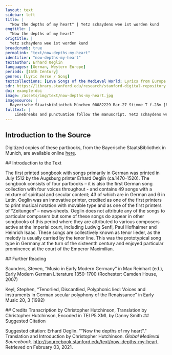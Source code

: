 ```yaml
---
layout: text
sidebar: left
title: |
  "Now the depths of my heart" | Yetz schaydens wee ist worden kund
engtitle: |
  "Now the depths of my heart"
origtitle: |
  Yetz schaydens wee ist worden kund
breadcrumb: true
permalink: "text/now-depths-my-heart"
identifier: "now-depths-my-heart"
textauthor: Erhard Oeglin
languages: [German, Western Europe]
periods: [16th Century]
genres: [Lyric Verse / Song]
textcollections: [Love Songs of the Medieval World: Lyrics from Europe and Asia]
sdr: https://library.stanford.edu/research/stanford-digital-repository 
doi: example-doi 
image: /assets/img/text/now-depths-my-heart.jpg
imagesource: |
  Bayerische Staatsbibliothek München 00082229 Rar.27 Stimme T f.28v [Public Domain]
fulltext: |
    Linebreaks and punctuation follow the manuscript. Yetz schaydens wee ist worden kund / meins hertzen grund / Now the depths of my heart have discovered separation’s sorrow, des ich vor nye / dan erst durch dye / bin worden inn / hertz mut und synn / my heart, spirit and senses, which I have only experienced because of her, ward mir zerstrayt / gantz weit und prayt / were scattered far and wide: ich dacht ich stürb vor hertyenlayd. I thought I’d die of a broken heart. Nun hat sich glück herwider kert / Now fortune has returned und mich ernert / vor schaydens pein / and saved me from separation’s pain, dardurch al mein / plut was betrübt / through which all my blood was dulled. glück hat geübt / in disem spil / Fortune has played its part in this game, darin ich vil / frewd lust und gnad erwerben wil. in which I will gain much joy, pleasure and favor. Sölch frewd ytz niemer widerfart / ist mir gar hart / Now it’s very hard for me that such joy is gone forever. verkert in laid ich wider schayd / Turned to pain, I leave again; macht newes wee / noch mer dan ee / this brings new sorrow, even greater than before: mein hertz erkant / recht lieb befandt / my heart had come to know and had felt joy: erst thut mir schayden angstlich andt. only now separation brings me to despair. 
---
```

## Introduction to the Source 
<p>Digitized copies of these partbooks, from the Bayerische StaatsBibliothek in Munich, are available online <a href="https://stimmbuecher.digitale-sammlungen.de//view?id=bsb00082229">here</a>.</p>
## Introduction to the Text 
<p>The first printed songbook with songs primarily in German was printed in July 1512 by the Augsburg printer Erhard Oeglin (ca.1470-1520). The songbook consists of four partbooks – it is also the first German song collection with four voices throughout - and contains 49 songs with a mixture of spiritual and secular content; 43 of which are in German and 6 in Latin. Oeglin was an innovative printer, credited as one of the first printers to print musical notation with movable type and as one of the first printers of “Zeitungen” – news-sheets. Oeglin does not attribute any of the songs to particular composers but some of these songs do appear in other songbooks of this period where they are attributed to various composers active at the Imperial court, including Ludwig Senfl, Paul Hofhaimer and Heinrich Isaac. These songs are collectively known as tenor lieder, as the melody is usually carried by the tenor line. This was the prototypical song type in Germany at the turn of the sixteenth century and enjoyed particular prominence at the court of the Emperor Maximilian.</p>
## Further Reading 
<p>Saunders, Steven, “Music in Early Modern Germany” in Max Reinhart (ed.), Early Modern German Literature 1350-1700 (Rochester: Camden House, 2007)</p> <p>Keyl, Stephen, “Tenorlied, Discantlied, Polyphonic lied: Voices and instruments in German secular polyphony of the Renaissance” in Early Music 20, 3 (1992)</p>
## Credits
Transcription by Christopher Hutchinson, 
Translation by Christopher Hutchinson, 
Encoded in TEI P5 XML by Danny Smith
## Suggested Citation
<p>Suggested citation: Erhard Oeglin.  ""Now the depths of my heart"." Translation and Introduction by Christopher Hutchinson. <em>Global Medieval Sourcebook</em>. <a href="http://sourcebook.stanford.edu/text/now-depths-my-heart">http://sourcebook.stanford.edu/text/now-depths-my-heart</a>. Retrieved on February 03, 2021.</p>